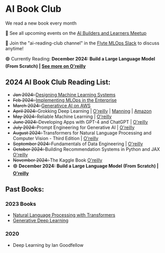 # AI Book Club 

We read a new book every month

📅 See all upcoming events on the [AI Builders and Learners Meetup](https://www.meetup.com/ai-builders-and-learners-seattle/)

💬 Join the "ai-reading-club channel" in the [Flyte MLOps Slack](https://slack.flyte.org/) to discuss anytime!

🟢 Currently Reading:<b> December 2024: Build a Large Language Model (From Scratch) | [See more on O'reilly](https://learning.oreilly.com/library/view/build-a-large/9781633437166/)</b>


## 2024 AI Book Club Reading List:

- <strike> Jan 2024: </strike> [Designing Machine Learning Systems](https://learning.oreilly.com/library/view/designing-machine-learning/9781098107956/)
- <strike> Feb 2024: </strike> [Implementing MLOps in the Enterprise](https://learning.oreilly.com/library/view/implementing-mlops-in/9781098136574/)
- <strike> March 2024: </strike> [Generativce AI on AWS](https://learning.oreilly.com/library/view/generative-ai-on/9781098159214/)
- <strike>  April 2024: </strike> Grokking Deep Learning | [O'reilly](https://learning.oreilly.com/library/view/grokking-deep-learning/9781617293702/) | [Manning](https://www.manning.com/books/grokking-deep-learning) | [Amazon](https://www.amazon.com/Grokking-Deep-Learning-Andrew-Trask/dp/1617293709/)
- <strike> May 2024: </strike>  Reliable Machine Learning | [O'reilly](https://learning.oreilly.com/library/view/reliable-machine-learning/9781098106218/)
- <strike> June 2024: </strike> Developing Apps with GPT-4 and ChatGPT | [O'reilly](https://learning.oreilly.com/library/view/developing-apps-with/9781098152475/)  
- <strike> July 2024: </strike> Prompt Engineering for Generative AI | [O'reilly](https://www.oreilly.com/library/view/prompt-engineering-for/9781098153427/) 
- <strike> August 2024: </strike>Transformers for Natural Language Processing and Computer Vision - Third Edition | [O'reilly](https://learning.oreilly.com/library/view/transformers-for-natural/9781805128724/)
- <strike> September 2024: </strike>Fundamentals of Data Engineering | [O'reilly](https://learning.oreilly.com/library/view/fundamentals-of-data/9781098108298/)
- <strike> October 2024: </strike>Building Recommendation Systems in Python and JAX [O'reilly](https://www.oreilly.com/library/view/building-recommendation-systems/9781492097983/) 
- <strike> November 2024: </strike>The Kaggle Book [O'reilly](https://learning.oreilly.com/library/view/the-kaggle-book/9781801817479/)
- 🟢 <b> December 2024: Build a Large Language Model (From Scratch) | [O'reilly](https://learning.oreilly.com/library/view/build-a-large/9781633437166/)</b>




## Past Books:

### 2023 Books
-  [Natural Language Processing with Transformers](https://learning.oreilly.com/library/view/natural-language-processing/9781098136789/)
-  [Generative Deep Learning](https://learning.oreilly.com/library/view/generative-deep-learning/9781098134174/)


### 2020
- Deep Learning by Ian Goodfellow






